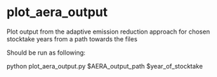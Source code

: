 # plot_aera_output
Plot output from the adaptive emission reduction approach for chosen stocktake years from a path towards the files

Should be run as following: 

python plot_aera_output.py $AERA_output_path $year_of_stocktake
